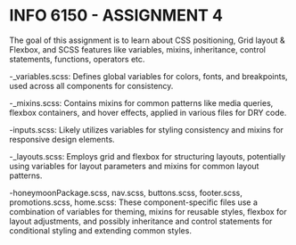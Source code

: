 # INFO 6150 - ASSIGNMENT 4 
The goal of this assignment is to learn about CSS positioning, Grid layout & Flexbox, and SCSS features like variables, mixins, inheritance, control statements, functions, operators etc.


-_variables.scss: Defines global variables for colors, fonts, and breakpoints, used across all components for consistency.

-_mixins.scss: Contains mixins for common patterns like media queries, flexbox containers, and hover effects, applied in various files for DRY code.

-inputs.scss: Likely utilizes variables for styling consistency and mixins for responsive design elements.

-_layouts.scss: Employs grid and flexbox for structuring layouts, potentially using variables for layout parameters and mixins for common layout patterns.

-honeymoonPackage.scss, nav.scss, buttons.scss, footer.scss, promotions.scss, home.scss: These component-specific files use a combination of variables for theming, mixins for reusable styles, flexbox for layout adjustments, and possibly inheritance and control statements for conditional styling and extending common styles.